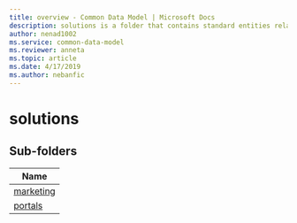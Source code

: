 ```yaml
---
title: overview - Common Data Model | Microsoft Docs
description: solutions is a folder that contains standard entities related to the Common Data Model.
author: nenad1002
ms.service: common-data-model
ms.reviewer: anneta
ms.topic: article
ms.date: 4/17/2019
ms.author: nebanfic
---
```


# solutions


## Sub-folders

|Name|
|---|
|[marketing](https://docs.microsoft.com/en-us/common-data-model/schema/core/applicationcommon/foundationcommon/crmcommon/solutions/marketing/overview)|
|[portals](https://docs.microsoft.com/en-us/common-data-model/schema/core/applicationcommon/foundationcommon/crmcommon/solutions/portals/overview)|



